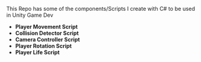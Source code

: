 This Repo has some of the components/Scripts I create with C# to be used in Unity Game Dev

* **Player Movement Script**
* **Collision Detector Script**
* **Camera Controller Script**
* **Player Rotation Script**
* **Player Life Script**
